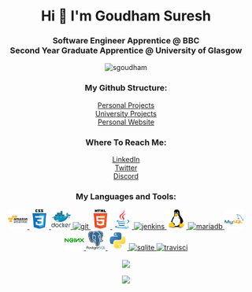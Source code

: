 <h1 align="center">Hi 👋 I'm Goudham Suresh</h1>
<h3 align="center">Software Engineer Apprentice @ BBC <br> Second Year Graduate Apprentice @ University of Glasgow</h3>
<p align="center"> <img src="https://komarev.com/ghpvc/?username=sgoudham&label=Profile%20views&color=0e75b6&style=flat" alt="sgoudham" /> </p>

<h3 align="center">My Github Structure:</h3>
<p align="center">
  <a href="https://github.com/sgoudham?tab=repositories">Personal Projects</a><br>
  <a href="https://github.com/sgoudham-university">University Projects</a><br>
  <a href="https://github.com/goudham-me">Personal Website</a>
</p>

<h3 align="center">Where To Reach Me:</h3>
<p align="center">
  <a href="https://www.linkedin.com/in/sgoudham/">LinkedIn</a><br>
  <a href="https://twitter.com/RealGoudham">Twitter</a><br>
  <a href="https://discord.bio/p/hammy">Discord</a>
</p>

<h3 align="center">My Languages and Tools:</h3>
<p align="center"> 
  <a href="https://aws.amazon.com" target="_blank"> 
    <img src="https://raw.githubusercontent.com/devicons/devicon/master/icons/amazonwebservices/amazonwebservices-original-wordmark.svg" alt="aws" width="40" height="40"/> 
  </a> 
  <a href="https://www.w3schools.com/css/" target="_blank"> 
    <img src="https://raw.githubusercontent.com/devicons/devicon/master/icons/css3/css3-original-wordmark.svg" alt="css3" width="40" height="40"/> 
  </a> 
  <a href="https://www.docker.com/" target="_blank"> 
    <img src="https://raw.githubusercontent.com/devicons/devicon/master/icons/docker/docker-original-wordmark.svg" alt="docker" width="40" height="40"/> 
  </a> 
  <a href="https://git-scm.com/" target="_blank"> 
    <img src="https://www.vectorlogo.zone/logos/git-scm/git-scm-icon.svg" alt="git" width="40" height="40"/> 
  </a> 
  <a href="https://www.w3.org/html/" target="_blank"> 
    <img src="https://raw.githubusercontent.com/devicons/devicon/master/icons/html5/html5-original-wordmark.svg" alt="html5" width="40" height="40"/> 
  </a> 
  <a href="https://www.java.com" target="_blank"> 
    <img src="https://raw.githubusercontent.com/devicons/devicon/master/icons/java/java-original.svg" alt="java" width="40" height="40"/> 
  </a> 
  <a href="https://www.jenkins.io" target="_blank"> 
    <img src="https://www.vectorlogo.zone/logos/jenkins/jenkins-icon.svg" alt="jenkins" width="40" height="40"/> 
  </a> 
  <a href="https://www.linux.org/" target="_blank"> 
    <img src="https://raw.githubusercontent.com/devicons/devicon/master/icons/linux/linux-original.svg" alt="linux" width="40" height="40"/> 
  </a> 
  <a href="https://mariadb.org/" target="_blank"> 
    <img src="https://www.vectorlogo.zone/logos/mariadb/mariadb-icon.svg" alt="mariadb" width="40" height="40"/> 
  </a> 
  <a href="https://www.mysql.com/" target="_blank"> 
    <img src="https://raw.githubusercontent.com/devicons/devicon/master/icons/mysql/mysql-original-wordmark.svg" alt="mysql" width="40" height="40"/> 
  </a> 
  <a href="https://www.nginx.com" target="_blank"> 
    <img src="https://raw.githubusercontent.com/devicons/devicon/master/icons/nginx/nginx-original.svg" alt="nginx" width="40" height="40"/> 
  </a> 
  <a href="https://www.postgresql.org" target="_blank"> 
    <img src="https://raw.githubusercontent.com/devicons/devicon/master/icons/postgresql/postgresql-original-wordmark.svg" alt="postgresql" width="40" height="40"/>     </a> 
  <a href="https://www.python.org" target="_blank"> 
    <img src="https://raw.githubusercontent.com/devicons/devicon/master/icons/python/python-original.svg" alt="python" width="40" height="40"/> 
  </a> 
  <a href="https://www.sqlite.org/" target="_blank"> <img src="https://www.vectorlogo.zone/logos/sqlite/sqlite-icon.svg" alt="sqlite" width="40" height="40"/> 
  </a> 
  <a href="https://travis-ci.org" target="_blank"> <img src="https://www.vectorlogo.zone/logos/travis-ci/travis-ci-icon.svg" alt="travisci" width="40" height="40"/>     </a> 
</p>

<p align="center"> <a href="https://github.com/sgoudham/github-readme-stats">
  <img align="center" src="https://github-readme-stats.vercel.app/api?username=sgoudham&count_private=true&show_icons=true&theme=radical" />
</a> </p>
<p align="center"> <a href="https://github.com/sgoudham/github-readme-stats">
  <img align="center" src="https://github-readme-stats.vercel.app/api/top-langs/?username=sgoudham&layout=compact&theme=radical&langs_count=5" />
</a> </p>
<p align="center"> <img src="https://github-readme-streak-stats.herokuapp.com/?user=sgoudham&theme=radical" alt=""/> </p>
